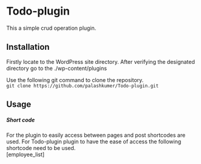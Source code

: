 # Todo-plugin
This a simple crud operation plugin.
<h2> Installation</h2>
Firstly locate to the WordPress site directory. After verifying the designated directory go to the ./wp-content/plugins

Use the following git command to clone the repository. <br>
 `git clone https://github.com/palashkumer/Todo-plugin.git`

<h2>Usage</h2>
<h5>Short code</h5>
For the plugin to easily access between pages and post shortcodes are used. For Todo-plugin plugin to have the ease of access the following shortcode need to be used. <br>
[employee_list]
